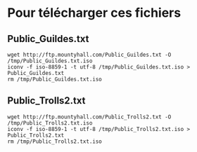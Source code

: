 # Pour télécharger ces fichiers 

## Public_Guildes.txt

    wget http://ftp.mountyhall.com/Public_Guildes.txt -O /tmp/Public_Guildes.txt.iso
    iconv -f iso-8859-1 -t utf-8 /tmp/Public_Guildes.txt.iso > Public_Guildes.txt
    rm /tmp/Public_Guildes.txt.iso

## Public_Trolls2.txt

    wget http://ftp.mountyhall.com/Public_Trolls2.txt -O /tmp/Public_Trolls2.txt.iso
    iconv -f iso-8859-1 -t utf-8 /tmp/Public_Trolls2.txt.iso > Public_Trolls2.txt
    rm /tmp/Public_Trolls2.txt.iso
